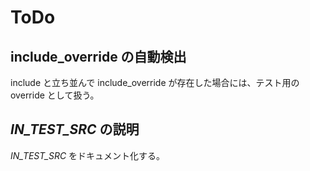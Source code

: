 # ToDo

## include_override の自動検出

include と立ち並んで include_override が存在した場合には、テスト用の override として扱う。

## _IN_TEST_SRC_ の説明

_IN_TEST_SRC_ をドキュメント化する。
